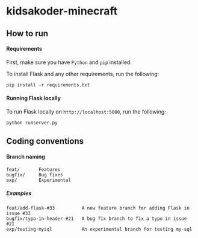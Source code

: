 kidsakoder-minecraft
====================

## How to run 
#### Requirements
First, make sure you have ```Python``` and ```pip``` installed.

To install Flask and any other requirements, run the following:
```
pip install -r requirements.txt
```

#### Running Flask locally
To run Flask locally on ```http://localhost:5000```, run the following:
```
python runserver.py
```

## Coding conventions
#### Branch naming
```
feat/       Features
bugfix/     Bug fixes
exp/        Experimental
```

##### Examples
```
feat/add-flask-#33          A new feature branch for adding Flask in issue #33
bugfix/typo-in-header-#21   A bug fix branch to fix a typo in issue #21
exp/testing-mysql           An experimental branch for testing my-sql
```
